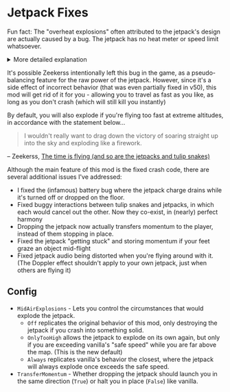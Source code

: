 # Jetpack Fixes
Fun fact: The "overheat explosions" often attributed to the jetpack's design are actually caused by a bug. The jetpack has no heat meter or speed limit whatsoever.

<details>
<summary>More detailed explanation</summary>

- The reason the jetpack appears to explode on "overheat" is due to buggy crash damage behavior - the jetpack is programmed to explode ONLY if the player wearing it dies with jetpack controls active. Jetpack controls are enabled the moment you activate the thruster, and are only disabled after you land safely on the ground. (Hence, dying to fall damage still explodes the jetpack if you fall out of the sky with the jetpack turned off)
- Zeekerss programmed a special case where the player is instantly killed by Gravity if you are moving towards an obstacle that is less than 4 units away, while the jetpack is propelling you at more than 50 units per second.
- However, in v49, this condition would erroneously detect invisible "triggers" (which don't normally have collision) as obstacles. The player has several of these triggers attached to their body, causing you to "crash into yourself" and die almost immediately after reaching the speed threshold.
- v50 partially fixed this problem by disabling trigger detection, but there is still one non-trigger collider attached to the player that the jetpack can detect under specific circumstances, which causes you to die still to the same bug.
- This bug is most easily replicated by using the thruster to travel straight upwards - you'll notice there's no limit to how high or fast you can travel, but once you let go of the thruster and start free-falling, you will explode randomly in open sky after only a brief moment.
- Some other funny consequences of this behavior:
  - Since tulip snakes also enable jetpack controls, if they carry you into the air and kill you while you have a jetpack in your inventory, it will still explode.
  - Dying with jetpack controls explodes all jetpacks in your inventory - up to 4 at once!

</details>

It's possible Zeekerss intentionally left this bug in the game, as a pseudo-balancing feature for the raw power of the jetpack. However, since it's a side effect of incorrect behavior (that was even partially fixed in v50), this mod will get rid of it for you - allowing you to travel as fast as you like, as long as you don't crash (which will still kill you instantly)

By default, you will also explode if you're flying too fast at extreme altitudes, in accordance with the statement below...

> I wouldn't really want to drag down the victory of soaring straight up into the sky and exploding like a firework.

– Zeekerss, [The time is flying (and so are the jetpacks and tulip snakes)](https://www.patreon.com/posts/time-is-flying-102810602)

Although the main feature of this mod is the fixed crash code, there are several additional issues I've addressed:
- I fixed the (infamous) battery bug where the jetpack charge drains while it's turned off or dropped on the floor.
- Fixed buggy interactions between tulip snakes and jetpacks, in which each would cancel out the other. Now they co-exist, in (nearly) perfect harmony
- Dropping the jetpack now actually transfers momentum to the player, instead of them stopping in place.
- Fixed the jetpack "getting stuck" and storing momentum if your feet graze an object mid-flight
- Fixed jetpack audio being distorted when you're flying around with it. (The Doppler effect shouldn't apply to your own jetpack, just when others are flying it)

## Config
- `MidAirExplosions` - Lets you control the circumstances that would explode the jetpack.
  - `Off` replicates the original behavior of this mod, only destroying the jetpack if you crash into something solid.
  - `OnlyTooHigh` allows the jetpack to explode on its own again, but only if you are exceeding vanilla's "safe speed" while you are far above the map. (This is the new default)
  - `Always` replicates vanilla's behavior the closest, where the jetpack will always explode once exceeds the safe speed.
- `TransferMomentum` - Whether dropping the jetpack should launch you in the same direction (`True`) or halt you in place (`False`) like vanilla.
